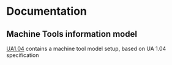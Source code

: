 # Documentation

## Machine Tools information model

[UA1.04](InformationModel/UA1.04/) contains a machine tool model setup, based on UA 1.04 specification
